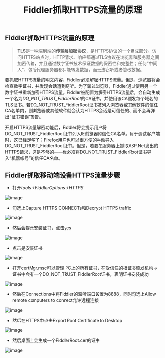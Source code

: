 ﻿---
layout: post
title: Fiddler抓取HTTPS流量的原理
categories: [blog ]
tags: [Window, Fiddler, Https, 前端, ]
description: TLS是一种端到端的传输层加密协议，是HTTPS协议的一个组成部分。
---


## Fiddler抓取HTTPS流量的原理

> **TLS**是一种端到端的**传输层加密协议**，是HTTPS协议的一个组成部分。访问HTTPS站点时，HTTP请求、响应都通过TLS协议在浏览器和服务器之间加密传输，并且通过数字证书技术保证数据的保密性和完整性；任何“中间人”、包括代理服务器都只能转发数据，而无法窃听或者篡改数据。


要抓取HTTPS流量的明文内容，Fiddler必须解密HTTPS流量。但是，浏览器将会检查数字证书，并发现会话遭到窃听。为了骗过浏览器，Fiddler通过使用另一个数字证书重新加密HTTPS流量。Fiddler被配置为解密HTTPS流量后，会自动生成一个名为*DO_NOT_TRUST_FiddlerRoot*的CA证书，并使用该CA颁发每个域名的TLS证书。若DO_NOT_TRUST_FiddlerRoot证书被列入浏览器或其他软件的信任CA名单内，则浏览器或其他软件就会认为HTTPS会话是可信任的、而不会再弹出“证书错误”警告。

开启HTTPS流量解密功能后，Fiddler将会提示用户将DO_NOT_TRUST_FiddlerRoot证书列入IE浏览器的信任CA名单。用于调试客户端时，这已经足够了；Firefox用户也可以很方便的手动导入DO_NOT_TRUST_FiddlerRoot证书。但是，若要在服务器上抓取ASP.Net发出的HTTPS请求，这是不够的——你必须将DO_NOT_TRUST_FiddlerRoot证书导入“机器帐号”的信任CA名单。

## Fiddler抓取移动端设备HTTPS流量步骤
- 打开*tools->FiddlerOptions->HTTPS*


![image](http://oc26wuqdw.bkt.clouddn.com/1.png)
- 勾选上Capture HTTPS CONNECTs和Decrypt HTTPS traffic

![image](http://oc26wuqdw.bkt.clouddn.com/2.png)
- 然后会提示安装证书，点击yes

![image](http://oc26wuqdw.bkt.clouddn.com/3.png)
- 点击是安装证书

![image](http://oc26wuqdw.bkt.clouddn.com/4.png)
- 打开certMgr.msc可以管理  PC上的所有证书，在受信任的根证书颁发机构->证书中会有一个DO_NOT_TRUST_FiddlerRoot证书，表明证书安装成功

![image](http://oc26wuqdw.bkt.clouddn.com/5.png)
- 然后在Connections中将Fiddler的监听端口设置为8888，同时勾选上Allow remote computers to connect允许远程连接

![image](http://oc26wuqdw.bkt.clouddn.com/6.png)
- 然后在HTTPS中点击Export Root Certificate to Desktop

![image](http://oc26wuqdw.bkt.clouddn.com/7.png)
- 然后桌面上会生成一个FiddlerRoot.cer的证书

![image](http://oc26wuqdw.bkt.clouddn.com/8.png)